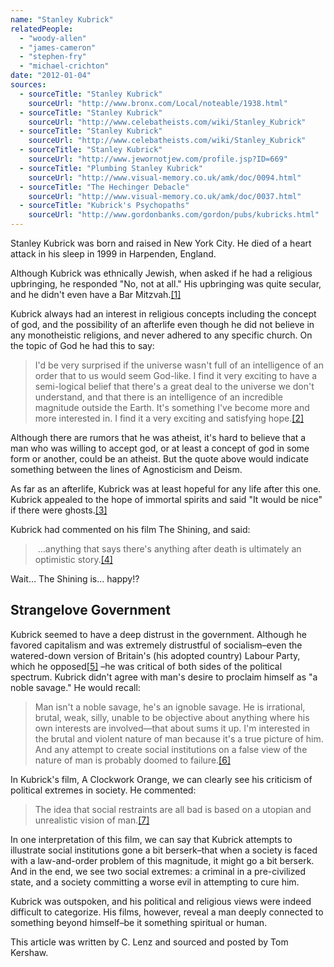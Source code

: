 ```yaml
---
name: "Stanley Kubrick"
relatedPeople:
  - "woody-allen"
  - "james-cameron"
  - "stephen-fry"
  - "michael-crichton"
date: "2012-01-04"
sources:
  - sourceTitle: "Stanley Kubrick"
    sourceUrl: "http://www.bronx.com/Local/noteable/1938.html"
  - sourceTitle: "Stanley Kubrick"
    sourceUrl: "http://www.celebatheists.com/wiki/Stanley_Kubrick"
  - sourceTitle: "Stanley Kubrick"
    sourceUrl: "http://www.celebatheists.com/wiki/Stanley_Kubrick"
  - sourceTitle: "Stanley Kubrick"
    sourceUrl: "http://www.jewornotjew.com/profile.jsp?ID=669"
  - sourceTitle: "Plumbing Stanley Kubrick"
    sourceUrl: "http://www.visual-memory.co.uk/amk/doc/0094.html"
  - sourceTitle: "The Hechinger Debacle"
    sourceUrl: "http://www.visual-memory.co.uk/amk/doc/0037.html"
  - sourceTitle: "Kubrick's Psychopaths"
    sourceUrl: "http://www.gordonbanks.com/gordon/pubs/kubricks.html"
---
```


Stanley Kubrick was born and raised in New York City. He died of a heart attack in his sleep in 1999 in Harpenden, England.

Although Kubrick was ethnically Jewish, when asked if he had a religious upbringing, he responded "No, not at all." His upbringing was quite secular, and he didn't even have a Bar Mitzvah.<a class="source-citation" href="http://www.bronx.com/Local/noteable/1938.html" title="Stanley Kubrick">[1]</a>

Kubrick always had an interest in religious concepts including the concept of god, and the possibility of an afterlife even though he did not believe in any monotheistic religions, and never adhered to any specific church. On the topic of God he had this to say:

>I'd be very surprised if the universe wasn't full of an intelligence of an order that to us would seem God-like. I find it very exciting to have a semi-logical belief that there's a great deal to the universe we don't understand, and that there is an intelligence of an incredible magnitude outside the Earth. It's something I've become more and more interested in. I find it a very exciting and satisfying hope.<a class="source-citation" href="http://www.celebatheists.com/wiki/Stanley_Kubrick" title="Stanley Kubrick">[2]</a>

Although there are rumors that he was atheist, it's hard to believe that a man who was willing to accept god, or at least a concept of god in some form or another, could be an atheist. But the quote above would indicate something between the lines of Agnosticism and Deism.

As far as an afterlife, Kubrick was at least hopeful for any life after this one. Kubrick appealed to the hope of immortal spirits and said "It would be nice" if there were ghosts.<a class="source-citation" href="http://www.celebatheists.com/wiki/Stanley_Kubrick" title="Stanley Kubrick">[3]</a>

Kubrick had commented on his film The Shining, and said:

> …anything that says there's anything after death is ultimately an optimistic story.<a class="source-citation" href="http://www.jewornotjew.com/profile.jsp?ID=669" title="Stanley Kubrick">[4]</a>

Wait… The Shining is… happy!?


## Strangelove Government

Kubrick seemed to have a deep distrust in the government. Although he favored capitalism and was extremely distrustful of socialism–even the watered-down version of Britain's (his adopted country) Labour Party, which he opposed<a class="source-citation" href="http://www.visual-memory.co.uk/amk/doc/0094.html" title="Plumbing Stanley Kubrick">[5]</a> –he was critical of both sides of the political spectrum. Kubrick didn't agree with man's desire to proclaim himself as "a noble savage." He would recall:

>Man isn't a noble savage, he's an ignoble savage. He is irrational, brutal, weak, silly, unable to be objective about anything where his own interests are involved—that about sums it up. I'm interested in the brutal and violent nature of man because it's a true picture of him. And any attempt to create social institutions on a false view of the nature of man is probably doomed to failure.<a class="source-citation" href="http://www.visual-memory.co.uk/amk/doc/0037.html" title="The Hechinger Debacle">[6]</a>

In Kubrick's film, A Clockwork Orange, we can clearly see his criticism of political extremes in society. He commented:

>The idea that social restraints are all bad is based on a utopian and unrealistic vision of man.<a class="source-citation" href="http://www.gordonbanks.com/gordon/pubs/kubricks.html" title="Kubrick&apos;s Psychopaths">[7]</a>

In one interpretation of this film, we can say that Kubrick attempts to illustrate social institutions gone a bit berserk–that when a society is faced with a law-and-order problem of this magnitude, it might go a bit berserk. And in the end, we see two social extremes: a criminal in a pre-civilized state, and a society committing a worse evil in attempting to cure him.

Kubrick was outspoken, and his political and religious views were indeed difficult to categorize. His films, however, reveal a man deeply connected to something beyond himself–be it something spiritual or human.

This article was written by C. Lenz and sourced and posted by Tom Kershaw.